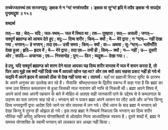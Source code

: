 **तच्चेज्जलस्थं तव सज्जगद्वपु:** **ङ्क्षक मे न ²ष्टं भगवंस्तदैव ।** **ङ्क्षक वा सु²ष्टं हृदि मे तदैव** **ङ्क्षक नो सपद्येव पुनव्र्यदॢश ॥ १५॥** 

**शब्दार्थ** 

**तत्—** **वह** **; चेत्—** **यदि** **; जल-स्थम्—** **जल में स्थित था** **; तव—** **तुश्हारा** **; सत्—** **असली** **; जगत्—** **सश्पूर्ण ब्रह्माण्ड को आश्रय देते** **हुए** **; वपु:—** **दिव्य शरीर** **; किम्—** **क्यों** **; मे—** **मेरे द्वारा** **; न ²ष्टम्—** **नहीं देखा गया** **; भगवन्—** **हे भगवन्** **; तदा एव—** **उसी समय** **;** **किम्—** **क्यों** **; वा—** **अथवा** **; सु-²ष्टम्—** **भलीभाँति देखा हुआ** **; हृदि—** **हृदय में** **; मे—** **मेरे द्वारा** **; तदा एव—** **तभी ही** **; किम्—** **क्यों** **;** **न—** **नहीं** **; उ—** **दूसरी ओर** **; सपदि—** **अचानक** **; एव—** **निस्सन्देह** **; पुन:—** **फिर** **; व्यदॢश—** **देखा गया।** **.** 

**हे प्रभु, यदि सश्पूर्ण ब्रह्माण्ड को शरण देने वाला आपका यह दिव्य शरीर वास्तव में जल में** **शयन करता है, तो फिर आप मुझे तब क्यों नहीं दिखे जब मैं आपको खोज रहा था? और तब** **क्यों आप सहसा प्रकट नहीं हो गये थे यद्यपि मैं अपने हृदय में आपको ठीक से देख नहीं पाया** **था।** **तात्पर्य :** यहाँ पर ब्रह्माजी विराट सृष्टि के प्रारश्भ के अपने अनुभव का उल्लेख कर रहे हैं। जैसाकि *श्रीमद्भागवत* के द्वितीय स्कन्ध में कहा गया है कि ब्रह्मा का जन्म उस विशाल कमलासन से हुआ जिसकी नाल नारायण की नाभि से निकली थी। ब्रह्मा अपने विषय में, अपने कार्य तथा अपनी पहचान के बारे में मोहित थे अतएव सही जानकारी पाने के उद्देश्य से वे कमलनाल के उद्गम का पता लगाना चाह रहे थे। भगवान् को न पाकर ब्रह्मा अपने आसन पर लौट आये और अ²श्य किन्तु दिव्य भगवद्वाणी द्वारा आदेश दिये जाने पर घोर तपस्या में लग गये। दीर्घ ध्यान के बाद ब्रह्मा ने भगवान् को देखा किन्तु वे तुरन्त ही ओझल हो गये। इस तरह ब्रह्मा ने निष्कर्ष निकाला कि भगवान् का दिव्य शरीर भौतिक नहीं अपितु अचिन्त्य योगशक्तियों से ओतप्रोत नित्य आध्याति्मक स्वरूप है। दूसरे शब्दों में, ब्रह्मा ने समस्त योगशक्ति के स्वामी भगवान् को ललकार कर अच्छा नहीं किया।  